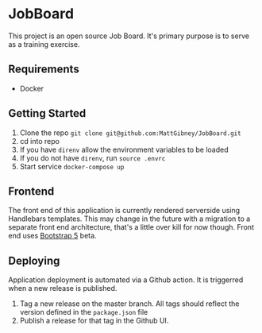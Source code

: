 # JobBoard

This project is an open source Job Board. It's primary purpose is to serve as a
training exercise.

## Requirements

* Docker

## Getting Started

1. Clone the repo `git clone git@github.com:MattGibney/JobBoard.git`
2. cd into repo
3. If you have `direnv` allow the environment variables to be loaded
4. If you do not have `direnv`, run `source .envrc`
5. Start service `docker-compose up`

## Frontend

The front end of this application is currently rendered serverside using
Handlebars templates. This may change in the future with a migration to a
separate front end architecture, that's a little over kill for now though. Front
end uses [Bootstrap 5](https://v5.getbootstrap.com/docs/5.0/) beta.

## Deploying

Application deployment is automated via a Github action. It is triggerred when
a new release is published.

1. Tag a new release on the master branch. All tags should reflect the version defined in the `package.json` file
2. Publish a release for that tag in the Github UI.